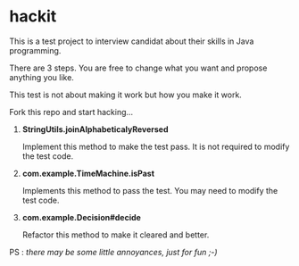 hackit
======

This is a test project to interview candidat about their skills in Java programming.

There are 3 steps. You are free to change what you want and propose anything you like.

This test is not about making it work but how you make it work.

Fork this repo and start hacking...

1.  **StringUtils.joinAlphabeticalyReversed**

    Implement this method to make the test pass. It is not required to modify the test code.

2.  **com.example.TimeMachine.isPast**

    Implements this method to pass the test. You may need to modify the test code.

3.  **com.example.Decision#decide**

    Refactor this method to make it cleared and better.

PS : *there may be some little annoyances, just for fun ;-)*